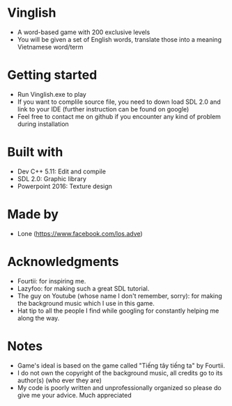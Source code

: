 # Vinglish

  - A word-based game with 200 exclusive levels
  - You will be given a set of English words, translate those into a meaning Vietnamese word/term 
 
# Getting started

  - Run Vinglish.exe to play
  - If you want to complile source file, you need to down load SDL 2.0 and link to your IDE (further instruction can be found on google)
  - Feel free to contact me on github if you encounter any kind of problem during installation
		
# Built with

  - Dev C++ 5.11: Edit and compile
  - SDL 2.0: Graphic library
  - Powerpoint 2016: Texture design
	
# Made by 

  - Lone (https://www.facebook.com/los.adve)

# Acknowledgments

  - Fourtii: for inspiring me.
  - Lazyfoo: for making such a great SDL tutorial.
  - The guy on Youtube (whose name I don't remember, sorry): for making the background music which I use in this game.
  - Hat tip to all the people I find while googling for constantly helping me along the way.

# Notes

  - Game's ideal is based on the game called "Tiếng tây tiếng ta" by Fourtii.
  - I do not own the copyright of the background music, all credits go to its author(s) (who ever they are)
  - My code is poorly written and unprofessionally organized so please do give me your advice. Much appreciated
